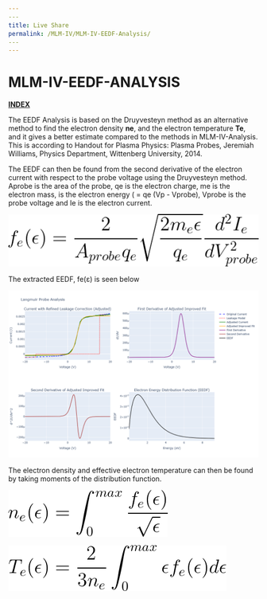 ```yaml
---
​---
title: Live Share
permalink: /MLM-IV/MLM-IV-EEDF-Analysis/
​---
---
```


# MLM-IV-EEDF-ANALYSIS

[**INDEX**](index.md)

The EEDF Analysis is based on the Druyvesteyn method as an alternative method to find the electron density **ne**, and the electron temperature **Te**, and it gives a better estimate compared to the methods in MLM-IV-Analysis. This is according to Handout for Plasma Physics: Plasma Probes, Jeremiah Williams, Physics Department, Wittenberg University, 2014. 

The EEDF can then be found from the second derivative of the electron current with respect to the
probe voltage using the Druyvesteyn method. Aprobe is the area of the probe, qe is the electron charge, me is the electron mass,  is the
electron energy ( = qe (Vp - Vprobe), Vprobe is the probe voltage and Ie is the electron current. 

![Handsouts Equation2](.\images\handsout-eq2-a.png)

The extracted EEDF, fe(ε) is seen below

![MLM-IV-Analysis output plot](.\images\MLM-IV-EEDF-Analysis.png)

The electron density and effective electron temperature can then be found by taking moments of the distribution function.

![Handsouts Equation2](.\images\handsout-eq3.png)

![Handsouts Equation2](.\images\handsout-eq4.png)
